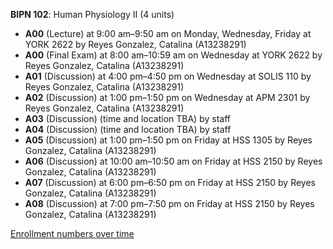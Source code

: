 **BIPN 102**: Human Physiology II (4 units)

- **A00** (Lecture) at 9:00 am–9:50 am on Monday, Wednesday, Friday at YORK 2622 by Reyes Gonzalez, Catalina (A13238291)
- **A00** (Final Exam) at 8:00 am–10:59 am on Wednesday at YORK 2622 by Reyes Gonzalez, Catalina (A13238291)
- **A01** (Discussion) at 4:00 pm–4:50 pm on Wednesday at SOLIS 110 by Reyes Gonzalez, Catalina (A13238291)
- **A02** (Discussion) at 1:00 pm–1:50 pm on Wednesday at APM 2301 by Reyes Gonzalez, Catalina (A13238291)
- **A03** (Discussion) (time and location TBA) by staff
- **A04** (Discussion) (time and location TBA) by staff
- **A05** (Discussion) at 1:00 pm–1:50 pm on Friday at HSS 1305 by Reyes Gonzalez, Catalina (A13238291)
- **A06** (Discussion) at 10:00 am–10:50 am on Friday at HSS 2150 by Reyes Gonzalez, Catalina (A13238291)
- **A07** (Discussion) at 6:00 pm–6:50 pm on Friday at HSS 2150 by Reyes Gonzalez, Catalina (A13238291)
- **A08** (Discussion) at 7:00 pm–7:50 pm on Friday at HSS 2150 by Reyes Gonzalez, Catalina (A13238291)

[Enrollment numbers over time](./BIPN102.tsv)
